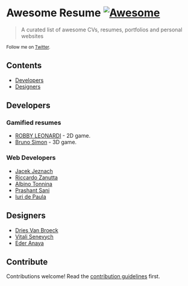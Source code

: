 # Awesome Resume [![Awesome](https://awesome.re/badge-flat2.svg)](https://awesome.re)

> A curated list of awesome CVs, resumes, portfolios and personal websites

<p>
    <sub>Follow me on <a href="https://twitter.com/the_kuznetsov">Twitter</a>.</sub>
</p>

## Contents

- [Developers](#developers)
- [Designers](#designers)


## Developers
### Gamified resumes

- [ROBBY LEONARDI](http://www.rleonardi.com/interactive-resume/) - 2D game.
- [Bruno Simon](https://bruno-simon.com/#cybertruck) - 3D game.
  
### Web Developers
- [Jacek Jeznach](https://jacekjeznach.com/) 
- [Riccardo Zanutta](http://riccardozanutta.com/) 
- [Albino Tonnina](https://albinotonnina.com/) 
- [Prashant Sani](https://prashantsani.com/) 
- [Iuri de Paula](https://iuri.is/) 



## Designers

- [Dries Van Broeck](http://driesvanbroeck.be/)
- [Vitali Senevych](https://senevych.com/)
- [Eder Anaya](https://ederanaya.me/)


## Contribute

Contributions welcome! Read the [contribution guidelines](contributing.md) first.
